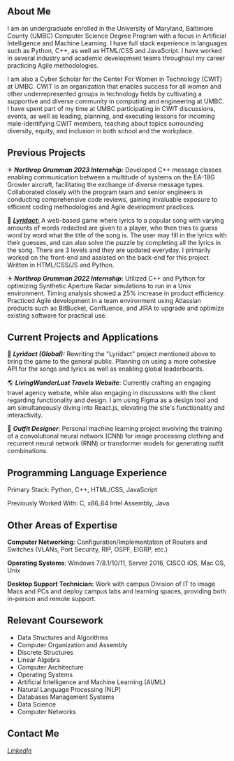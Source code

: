 ## About Me

I am an undergraduate enrolled in the University of Maryland, Baltimore County (UMBC) Computer Science Degree Program with a focus in Artificial Intelligence and Machine Learning. I have full stack experience in languages such as Python, C++, as well as HTML/CSS and JavaScript. I have worked in several industry and academic development teams throughout my career practicing Agile methodologies.

I am also a Cyber Scholar for the Center For Women in Technology (CWIT) at UMBC. CWIT is an organization that enables success for all women and other underrepresented groups in technology fields by cultivating a supportive and diverse community in computing and engineering at UMBC. I have spent part of my time at UMBC participating in CWIT discussions, events, as well as leading, planning, and executing lessons for incoming male-identifying CWIT members, teaching about topics surrounding diversity, equity, and inclusion in both school and the workplace.

## Previous Projects

✈ ***Northrop Grumman 2023 Internship:***
Developed C++ message classes enabling communication between a multitude of systems on the EA-18G
Growler aircraft, facilitating the exchange of diverse message types. Collaborated closely with the program
team and senior engineers in conducting comprehensive code reviews, gaining invaluable exposure to
efficient coding methodologies and Agile development practices.

🎵 [***Lyridact:***](https://github.com/PeteePanda/CMSC447)
A web-based game where lyrics to a popular song with varying amounts of words redacted are given to a player, who then tries to guess word by word what the title of the song is. The user may fill in the lyrics with their guesses, and can also solve the puzzle by completing all the lyrics in the song. There are 3 levels and they are updated everyday. I primarily worked on the front-end and assisted on the back-end for this project. Written in HTML/CSS/JS and Python.

✈ ***Northrop Grumman 2022 Internship:***
Utilized C++ and Python for optimizing Synthetic Aperture Radar simulations to run in a Unix
environment. Timing analysis showed a 25% increase in product efficiency. Practiced Agile development
in a team environment using Atlassian products such as BitBucket, Confluence, and JIRA to upgrade and
optimize existing software for practical use.


## Current Projects and Applications

🎵 ***Lyridact (Global):*** Rewriting the "Lyridact" project mentioned above to bring the game to the general public. Planning on using a more cohesive API for the songs and lyrics as well as enabling global leaderboards.

🌎 ***LivingWanderLust Travels Website***: Currently crafting an engaging travel agency website, while also engaging in discussions with the client regarding functionality and design. I am using Figma as a design tool and am simultaneously diving into React.js, elevating the site's functionality and interactivity.

🧠 ***Outfit Designer***: Personal machine learning project involving the training of a convolutional neural network (CNN) for image processing clothing and recurrent neural network (RNN) or transformer models for generating outfit combinations.


## Programming Language Experience

Primary Stack: Python, C++, HTML/CSS, JavaScript

Previously Worked With: C, x86_64 Intel Assembly, Java

## Other Areas of Expertise
**Computer Networking**: Configuration/Implementation of Routers and Switches (VLANs, Port Security, RIP, OSPF, EIGRP, etc.)

**Operating Systems**: Windows 7/8.1/10/11, Server 2016, CISCO iOS, Mac OS, Unix

**Desktop Support Technician:**
Work with campus Division of IT to image Macs and PCs and deploy campus labs and learning spaces, providing both in-person and remote support.


## Relevant Coursework
- Data Structures and Algorithms
- Computer Organization and Assembly
- Discrete Structures
- Linear Algebra
- Computer Architecture
- Operating Systems
- Artificial Intelligence and Machine Learning (AI/ML)
- Natural Language Processing (NLP)
- Databases Management Systems
- Data Science
- Computer Networks

## Contact Me

[*LinkedIn*](https://www.linkedin.com/in/franco-maxey/)
